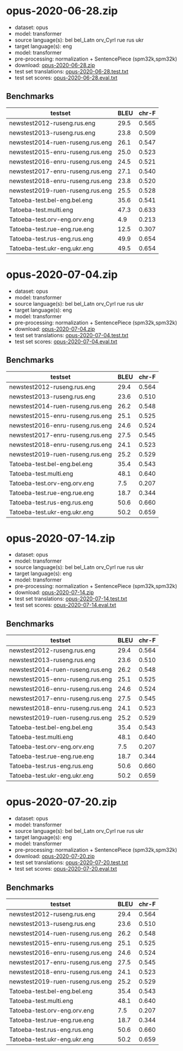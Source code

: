# opus-2020-06-28.zip

* dataset: opus
* model: transformer
* source language(s): bel bel_Latn orv_Cyrl rue rus ukr
* target language(s): eng
* model: transformer
* pre-processing: normalization + SentencePiece (spm32k,spm32k)
* download: [opus-2020-06-28.zip](https://object.pouta.csc.fi/Tatoeba-MT-models/zle-eng/opus-2020-06-28.zip)
* test set translations: [opus-2020-06-28.test.txt](https://object.pouta.csc.fi/Tatoeba-MT-models/zle-eng/opus-2020-06-28.test.txt)
* test set scores: [opus-2020-06-28.eval.txt](https://object.pouta.csc.fi/Tatoeba-MT-models/zle-eng/opus-2020-06-28.eval.txt)

## Benchmarks

| testset               | BLEU  | chr-F |
|-----------------------|-------|-------|
| newstest2012-ruseng.rus.eng 	| 29.5 	| 0.565 |
| newstest2013-ruseng.rus.eng 	| 23.8 	| 0.509 |
| newstest2014-ruen-ruseng.rus.eng 	| 26.1 	| 0.547 |
| newstest2015-enru-ruseng.rus.eng 	| 25.0 	| 0.523 |
| newstest2016-enru-ruseng.rus.eng 	| 24.5 	| 0.521 |
| newstest2017-enru-ruseng.rus.eng 	| 27.1 	| 0.540 |
| newstest2018-enru-ruseng.rus.eng 	| 23.8 	| 0.520 |
| newstest2019-ruen-ruseng.rus.eng 	| 25.5 	| 0.528 |
| Tatoeba-test.bel-eng.bel.eng 	| 35.6 	| 0.541 |
| Tatoeba-test.multi.eng 	| 47.3 	| 0.633 |
| Tatoeba-test.orv-eng.orv.eng 	| 4.9 	| 0.213 |
| Tatoeba-test.rue-eng.rue.eng 	| 12.5 	| 0.307 |
| Tatoeba-test.rus-eng.rus.eng 	| 49.9 	| 0.654 |
| Tatoeba-test.ukr-eng.ukr.eng 	| 49.5 	| 0.654 |

# opus-2020-07-04.zip

* dataset: opus
* model: transformer
* source language(s): bel bel_Latn orv_Cyrl rue rus ukr
* target language(s): eng
* model: transformer
* pre-processing: normalization + SentencePiece (spm32k,spm32k)
* download: [opus-2020-07-04.zip](https://object.pouta.csc.fi/Tatoeba-MT-models/zle-eng/opus-2020-07-04.zip)
* test set translations: [opus-2020-07-04.test.txt](https://object.pouta.csc.fi/Tatoeba-MT-models/zle-eng/opus-2020-07-04.test.txt)
* test set scores: [opus-2020-07-04.eval.txt](https://object.pouta.csc.fi/Tatoeba-MT-models/zle-eng/opus-2020-07-04.eval.txt)

## Benchmarks

| testset               | BLEU  | chr-F |
|-----------------------|-------|-------|
| newstest2012-ruseng.rus.eng 	| 29.4 	| 0.564 |
| newstest2013-ruseng.rus.eng 	| 23.6 	| 0.510 |
| newstest2014-ruen-ruseng.rus.eng 	| 26.2 	| 0.548 |
| newstest2015-enru-ruseng.rus.eng 	| 25.1 	| 0.525 |
| newstest2016-enru-ruseng.rus.eng 	| 24.6 	| 0.524 |
| newstest2017-enru-ruseng.rus.eng 	| 27.5 	| 0.545 |
| newstest2018-enru-ruseng.rus.eng 	| 24.1 	| 0.523 |
| newstest2019-ruen-ruseng.rus.eng 	| 25.2 	| 0.529 |
| Tatoeba-test.bel-eng.bel.eng 	| 35.4 	| 0.543 |
| Tatoeba-test.multi.eng 	| 48.1 	| 0.640 |
| Tatoeba-test.orv-eng.orv.eng 	| 7.5 	| 0.207 |
| Tatoeba-test.rue-eng.rue.eng 	| 18.7 	| 0.344 |
| Tatoeba-test.rus-eng.rus.eng 	| 50.6 	| 0.660 |
| Tatoeba-test.ukr-eng.ukr.eng 	| 50.2 	| 0.659 |

# opus-2020-07-14.zip

* dataset: opus
* model: transformer
* source language(s): bel bel_Latn orv_Cyrl rue rus ukr
* target language(s): eng
* model: transformer
* pre-processing: normalization + SentencePiece (spm32k,spm32k)
* download: [opus-2020-07-14.zip](https://object.pouta.csc.fi/Tatoeba-MT-models/zle-eng/opus-2020-07-14.zip)
* test set translations: [opus-2020-07-14.test.txt](https://object.pouta.csc.fi/Tatoeba-MT-models/zle-eng/opus-2020-07-14.test.txt)
* test set scores: [opus-2020-07-14.eval.txt](https://object.pouta.csc.fi/Tatoeba-MT-models/zle-eng/opus-2020-07-14.eval.txt)

## Benchmarks

| testset               | BLEU  | chr-F |
|-----------------------|-------|-------|
| newstest2012-ruseng.rus.eng 	| 29.4 	| 0.564 |
| newstest2013-ruseng.rus.eng 	| 23.6 	| 0.510 |
| newstest2014-ruen-ruseng.rus.eng 	| 26.2 	| 0.548 |
| newstest2015-enru-ruseng.rus.eng 	| 25.1 	| 0.525 |
| newstest2016-enru-ruseng.rus.eng 	| 24.6 	| 0.524 |
| newstest2017-enru-ruseng.rus.eng 	| 27.5 	| 0.545 |
| newstest2018-enru-ruseng.rus.eng 	| 24.1 	| 0.523 |
| newstest2019-ruen-ruseng.rus.eng 	| 25.2 	| 0.529 |
| Tatoeba-test.bel-eng.bel.eng 	| 35.4 	| 0.543 |
| Tatoeba-test.multi.eng 	| 48.1 	| 0.640 |
| Tatoeba-test.orv-eng.orv.eng 	| 7.5 	| 0.207 |
| Tatoeba-test.rue-eng.rue.eng 	| 18.7 	| 0.344 |
| Tatoeba-test.rus-eng.rus.eng 	| 50.6 	| 0.660 |
| Tatoeba-test.ukr-eng.ukr.eng 	| 50.2 	| 0.659 |

# opus-2020-07-20.zip

* dataset: opus
* model: transformer
* source language(s): bel bel_Latn orv_Cyrl rue rus ukr
* target language(s): eng
* model: transformer
* pre-processing: normalization + SentencePiece (spm32k,spm32k)
* download: [opus-2020-07-20.zip](https://object.pouta.csc.fi/Tatoeba-MT-models/zle-eng/opus-2020-07-20.zip)
* test set translations: [opus-2020-07-20.test.txt](https://object.pouta.csc.fi/Tatoeba-MT-models/zle-eng/opus-2020-07-20.test.txt)
* test set scores: [opus-2020-07-20.eval.txt](https://object.pouta.csc.fi/Tatoeba-MT-models/zle-eng/opus-2020-07-20.eval.txt)

## Benchmarks

| testset               | BLEU  | chr-F |
|-----------------------|-------|-------|
| newstest2012-ruseng.rus.eng 	| 29.4 	| 0.564 |
| newstest2013-ruseng.rus.eng 	| 23.6 	| 0.510 |
| newstest2014-ruen-ruseng.rus.eng 	| 26.2 	| 0.548 |
| newstest2015-enru-ruseng.rus.eng 	| 25.1 	| 0.525 |
| newstest2016-enru-ruseng.rus.eng 	| 24.6 	| 0.524 |
| newstest2017-enru-ruseng.rus.eng 	| 27.5 	| 0.545 |
| newstest2018-enru-ruseng.rus.eng 	| 24.1 	| 0.523 |
| newstest2019-ruen-ruseng.rus.eng 	| 25.2 	| 0.529 |
| Tatoeba-test.bel-eng.bel.eng 	| 35.4 	| 0.543 |
| Tatoeba-test.multi.eng 	| 48.1 	| 0.640 |
| Tatoeba-test.orv-eng.orv.eng 	| 7.5 	| 0.207 |
| Tatoeba-test.rue-eng.rue.eng 	| 18.7 	| 0.344 |
| Tatoeba-test.rus-eng.rus.eng 	| 50.6 	| 0.660 |
| Tatoeba-test.ukr-eng.ukr.eng 	| 50.2 	| 0.659 |

